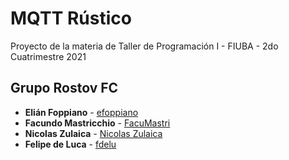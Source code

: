 # MQTT Rústico
Proyecto de la materia de Taller de Programación I - FIUBA - 2do Cuatrimestre 2021

## Grupo Rostov FC
* **Elián Foppiano** - [efoppiano](https://github.com/efoppiano)
* **Facundo Mastricchio** - [FacuMastri](https://github.com/FacuMastri)
* **Nicolas Zulaica** - [Nicolas Zulaica](https://github.com/NicolasEzequielZulaicaRivera)
* **Felipe de Luca** - [fdelu](https://github.com/fdelu)
